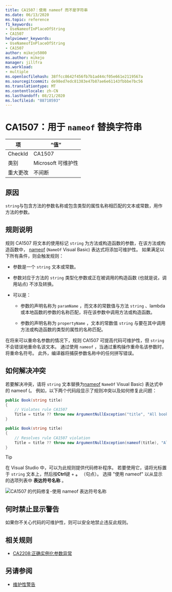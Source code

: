 ```yaml
---
title: CA1507：使用 nameof 而不是字符串
ms.date: 06/13/2020
ms.topic: reference
f1_keywords:
- UseNameofInPlaceOfString
- CA1507
helpviewer_keywords:
- UseNameofInPlaceOfString
- CA1507
author: mikejo5000
ms.author: mikejo
manager: jillfra
ms.workload:
- multiple
ms.openlocfilehash: 38ffcc8642f456fb7b1ad44cf05e661e2119567a
ms.sourcegitcommit: de98ed7edc81383e47b87ae6e61143fbbbe7bc56
ms.translationtype: MT
ms.contentlocale: zh-CN
ms.lasthandoff: 08/21/2020
ms.locfileid: "88710593"
---
```

# <a name="ca1507-use-nameof-in-place-of-string"></a>CA1507：用于 `nameof` 替换字符串

|项|“值”|
|-|-|
|CheckId|CA1507|
|类别|Microsoft 可维护性|
|重大更改|不间断|

## <a name="cause"></a>原因

`string`与包含方法的参数名称或包含类型的属性名称相匹配的文本或常数，用作方法的参数。

## <a name="rule-description"></a>规则说明

规则 CA1507 将文本的使用标记 `string` 为方法或构造函数的参数，在该方法或构造函数中， [nameof](/dotnet/csharp/language-reference/keywords/nameof) (`NameOf` Visual Basic) 表达式将添加可维护性。 如果满足以下所有条件，则会触发规则：

- 参数是一个 `string` 文本或常数。

- 参数对应于方法的 `string` 类型化参数或正在被调用的构造函数 (也就是说，调用站点) 不涉及转换。

- 可以是：
  - 参数的声明名称为 `paramName` ，而文本的常数值与方法 `string` 、lambda 或本地函数的参数的名称匹配，将在该参数中调用方法或构造函数。

  - 参数的声明名称为 `propertyName` ，文本的常数值 `string` 与要在其中调用方法或构造函数的类型的属性的名称匹配。

在将来可以重命名参数的情况下，规则 CA1507 可提高代码可维护性，但 `string` 不会错误地重命名该文本。 通过使用 `nameof` ，当通过重构操作重命名该参数时，将重命名符号。 此外，编译器将捕获参数名称中的任何拼写错误。

## <a name="how-to-fix-violations"></a>如何解决冲突

若要解决冲突，请将 `string` 文本替换为[nameof](/dotnet/csharp/language-reference/keywords/nameof) `NameOf` Visual Basic) 表达式中的 nameof (。 例如，以下两个代码段显示了规则冲突以及如何修复此问题：

```csharp
public Book(string title)
{
    // Violates rule CA1507
    Title = title ?? throw new ArgumentNullException("title", "All books must have a title.");
}
```

```csharp
public Book(string title)
{
    // Resolves rule CA1507 violation
    Title = title ?? throw new ArgumentNullException(nameof(title), "All books must have a title.");
}
```

> [!TIP]
> 在 Visual Studio 中，可以为此规则提供代码修补程序。 若要使用它，请将光标置于 `string` 文本上，然后按**Ctrl**键 + **。** （句点）。 选择 "使用 nameof" 以从显示的选项列表中 **表达符号名称** 。
>
> ![CA1507 的代码修复-使用 nameof 表达符号名称](media/ca1507-code-fix.PNG)

## <a name="when-to-suppress-warnings"></a>何时禁止显示警告

如果你不关心代码的可维护性，则可以安全地禁止违反此规则。

## <a name="related-rules"></a>相关规则

- [CA2208:正确实例化参数异常](ca2208.md)

## <a name="see-also"></a>另请参阅

- [维护性警告](../code-quality/maintainability-warnings.md)
